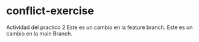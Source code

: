 # conflict-exercise
Actividad del practico 2
Este es un cambio en la feature branch.
Este es un cambio en la main Branch.